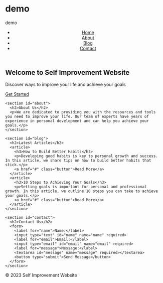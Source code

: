 # demo
demo
<!DOCTYPE html>
<html>
<head>
  <title>Self Improvement Website</title>
  <link rel="stylesheet" type="text/css" href="style.css">
</head>
<body>
  <header>
    <nav>
      <ul>
        <li><a href="#">Home</a></li>
        <li><a href="#">About</a></li>
        <li><a href="#">Blog</a></li>
        <li><a href="#">Contact</a></li>
      </ul>
    </nav>
  </header>

  <main>
    <section id="hero">
      <h1>Welcome to Self Improvement Website</h1>
      <p>Discover ways to improve your life and achieve your goals</p>
      <a href="#" class="button">Get Started</a>
    </section>

    <section id="about">
      <h2>About Us</h2>
      <p>We are dedicated to providing you with the resources and tools you need to improve your life. Our team of experts have years of experience in personal development and can help you achieve your goals.</p>
    </section>

    <section id="blog">
      <h2>Latest Articles</h2>
      <article>
        <h3>How to Build Better Habits</h3>
        <p>Developing good habits is key to personal growth and success. In this article, we share tips on how to build better habits that stick.</p>
        <a href="#" class="button">Read More</a>
      </article>
      <article>
        <h3>10 Steps to Achieving Your Goals</h3>
        <p>Setting goals is important for personal and professional growth. In this article, we outline 10 steps you can take to achieve your goals.</p>
        <a href="#" class="button">Read More</a>
      </article>
    </section>

    <section id="contact">
      <h2>Contact Us</h2>
      <form>
        <label for="name">Name:</label>
        <input type="text" id="name" name="name" required>
        <label for="email">Email:</label>
        <input type="email" id="email" name="email" required>
        <label for="message">Message:</label>
        <textarea id="message" name="message" required></textarea>
        <button type="submit">Send Message</button>
      </form>
    </section>
  </main>

  <footer>
    <p>&copy; 2023 Self Improvement Website</p>
  </footer>
</body>
</html>
